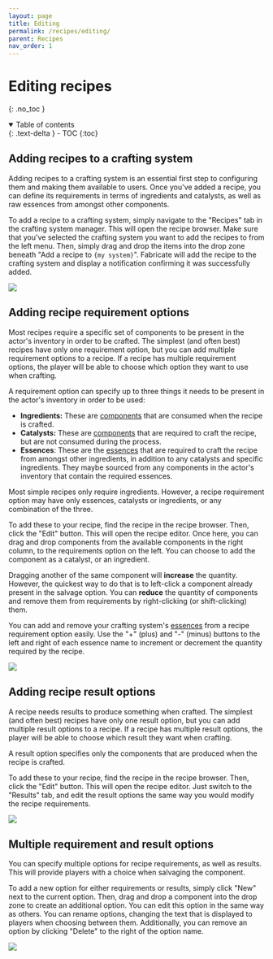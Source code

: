 ```yaml
---
layout: page
title: Editing
permalink: /recipes/editing/
parent: Recipes
nav_order: 1
---
```


# Editing recipes
{: .no_toc }

<details open markdown="block">
  <summary>
    Table of contents
  </summary>
  {: .text-delta }
- TOC
{:toc}
</details>

## Adding recipes to a crafting system

Adding recipes to a crafting system is an essential first step to configuring them and making them available to users.
Once you've added a recipe, you can define its requirements in terms of ingredients and catalysts, as well as raw essences from amongst other components.

To add a recipe to a crafting system, simply navigate to the "Recipes" tab in the crafting system manager.
This will open the recipe browser. 
Make sure that you've selected the crafting system you want to add the recipes to from the left menu.
Then, simply drag and drop the items into the drop zone beneath "Add a recipe to `{my system}`".
Fabricate will add the recipe to the crafting system and display a notification confirming it was successfully added.

![](/fabricate/img/adding-recipes.gif)

## Adding recipe requirement options

Most recipes require a specific set of components to be present in the actor's inventory in order to be crafted.
The simplest (and often best) recipes have only one requirement option, but you can add multiple requirement options to a recipe.
If a recipe has multiple requirement options, the player will be able to choose which option they want to use when crafting.

A requirement option can specify up to three things it needs to be present in the actor's inventory in order to be used:

- **Ingredients:** These are [components](/fabricate/components) that are consumed when the recipe is crafted.
- **Catalysts:** These are [components](/fabricate/components) that are required to craft the recipe, but are not consumed during the process.
- **Essences**: These are the [essences](/fabricate/essences) that are required to craft the recipe from amongst other ingredients, in addition to any catalysts and specific ingredients.
  They maybe sourced from any components in the actor's inventory that contain the required essences.

Most simple recipes only require ingredients.
However, a recipe requirement option may have only essences, catalysts or ingredients, or any combination of the three.

To add these to your recipe, find the recipe in the recipe browser.
Then, click the "Edit" button.
This will open the recipe editor.
Once here, you can drag and drop components from the available components in the right column, to the requirements option on the left.
You can choose to add the component as a catalyst, or an ingredient.

Dragging another of the same component will **increase** the quantity.
However, the quickest way to do that is to left-click a component already present in the salvage option.
You can **reduce** the quantity of components and remove them from requirements by right-clicking (or shift-clicking) them.

You can add and remove your crafting system's [essences](/fabricate/essences) from a recipe requirement option easily.
Use the "+" (plus) and "-" (minus) buttons to the left and right of each essence name to increment or decrement the quantity required by the recipe.

![](/fabricate/img/adding-recipe-requirements.gif)

## Adding recipe result options

A recipe needs results to produce something when crafted.
The simplest (and often best) recipes have only one result option, but you can add multiple result options to a recipe.
If a recipe has multiple result options, the player will be able to choose which result they want when crafting.

A result option specifies only the components that are produced when the recipe is crafted.

To add these to your recipe, find the recipe in the recipe browser.
Then, click the "Edit" button.
This will open the recipe editor.
Just switch to the "Results" tab, and edit the result options the same way you would modify the recipe requirements.

![](/fabricate/img/adding-recipe-results.gif)

## Multiple requirement and result options

You can specify multiple options for recipe requirements, as well as results.
This will provide players with a choice when salvaging the component.

To add a new option for either requirements or results, simply click "New" next to the current option.
Then, drag and drop a component into the drop zone to create an additional option.
You can edit this option in the same way as others.
You can rename options, changing the text that is displayed to players when choosing between them.
Additionally, you can remove an option by clicking "Delete" to the right of the option name.

![](/fabricate/img/multiple-recipe-options.gif)